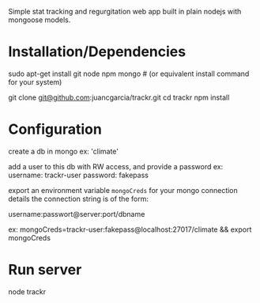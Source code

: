 Simple stat tracking and regurgitation web app built in plain nodejs with mongoose models.

# Installation/Dependencies
sudo apt-get install git node npm mongo # (or equivalent install command for your system)

git clone git@github.com:juancgarcia/trackr.git
cd trackr
npm install


# Configuration

create a db in mongo
ex: 'climate'

add a user to this db with RW access, and provide a password
ex:
    username: trackr-user
    password: fakepass

export an environment variable `mongoCreds` for your mongo connection details
the connection string is of the form:

username:passwort@server:port/dbname

ex:
mongoCreds=trackr-user:fakepass@localhost:27017/climate && export mongoCreds


# Run server

node trackr